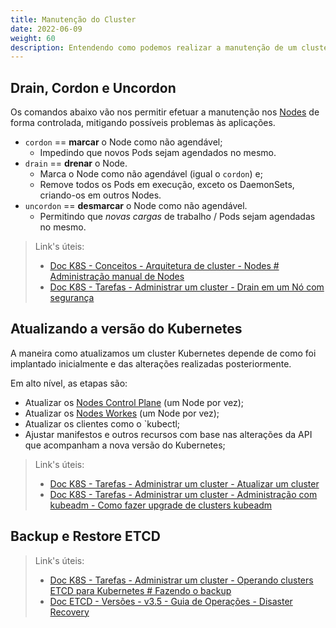 ```yaml
---
title: Manutenção do Cluster
date: 2022-06-09
weight: 60
description: Entendendo como podemos realizar a manutenção de um cluster Kubernetes.
---
```


## Drain, Cordon e Uncordon

Os comandos abaixo vão nos permitir efetuar a manutenção nos [Nodes](https://kubernetes.io/docs/concepts/architecture/nodes/) de forma controlada, mitigando possíveis problemas às aplicações.

- `cordon` == **marcar** o Node como não agendável;
  - Impedindo que novos Pods sejam agendados no mesmo.
- `drain` == **drenar** o Node.
  - Marca o Node como não agendável (igual o `cordon`) e;
  - Remove todos os Pods em execução, exceto os DaemonSets, criando-os em outros Nodes.
- `uncordon` == **desmarcar** o Node como não agendável.
  - Permitindo que *novas cargas* de trabalho / Pods sejam agendadas no mesmo.

> Link's úteis:
>
> - [Doc K8S - Conceitos - Arquitetura de cluster - Nodes # Administração manual de Nodes](https://kubernetes.io/docs/concepts/architecture/nodes/#manual-node-administration)
> - [Doc K8S - Tarefas - Administrar um cluster - Drain em um Nó com segurança](https://kubernetes.io/docs/tasks/administer-cluster/safely-drain-node/)

## Atualizando a versão do Kubernetes

A maneira como atualizamos um cluster Kubernetes depende de como foi implantado inicialmente e das alterações realizadas posteriormente.

Em alto nível, as etapas são:

- Atualizar os [Nodes Control Plane](../01_componentes/#componentes-dos-master-nodes-ou-control-plane) (um Node por vez);
- Atualizar os [Nodes Workes](../01_componentes/#componentes-dos-worker-nodes) (um Node por vez);
- Atualizar os clientes como o `kubectl;
- Ajustar manifestos e outros recursos com base nas alterações da API que acompanham a nova versão do Kubernetes;

> Link's úteis:
>
> - [Doc K8S - Tarefas - Administrar um cluster - Atualizar um cluster](https://kubernetes.io/docs/tasks/administer-cluster/cluster-upgrade/)
> - [Doc K8S - Tarefas - Administrar um cluster - Administração com kubeadm - Como fazer upgrade de clusters kubeadm](https://kubernetes.io/docs/tasks/administer-cluster/kubeadm/kubeadm-upgrade/)

## Backup e Restore ETCD

> Link's úteis:
>
> - [Doc K8S - Tarefas - Administrar um cluster - Operando clusters ETCD para Kubernetes # Fazendo o backup](https://kubernetes.io/docs/tasks/administer-cluster/configure-upgrade-etcd/#backing-up-an-etcd-cluster)
> - [Doc ETCD - Versões - v3.5 - Guia de Operações - Disaster Recovery](https://etcd.io/docs/v3.5/op-guide/recovery/)
